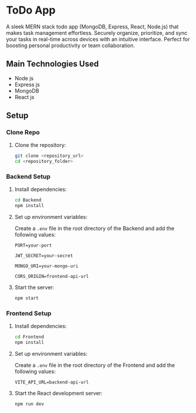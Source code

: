 # ToDo App

A sleek MERN stack todo app (MongoDB, Express, React, Node.js) that makes task management effortless. Securely organize, prioritize, and sync your tasks in real-time across devices with an intuitive interface. Perfect for boosting personal productivity or team collaboration.



## Main Technologies Used

- Node js
- Express js
- MongoDB
- React js


## Setup


### Clone Repo

1. Clone the repository:

   ```bash
   git clone <repository_url>
   cd <repository_folder>
   ```


### Backend Setup


1. Install dependencies:

   ```bash
   cd Backend
   npm install
   ```

2. Set up environment variables:

   Create a `.env` file in the root directory of the Backend and add the following values:

   ```env
   PORT=your-port

   JWT_SECRET=your-secret

   MONGO_URI=your-mongo-uri

   CORS_ORIGIN=frontend-api-url
   ```

3. Start the server:

   ```bash
   npm start
   ```

### Frontend Setup


1. Install dependencies:

   ```bash
   cd Frontend
   npm install
   ```
2. Set up environment variables:

   Create a `.env` file in the root directory of the Frontend and add the following values:

   ```env
   VITE_API_URL=backend-api-url
   ```


3. Start the React development server:

   ```bash
   npm run dev
   ```




